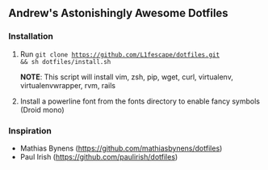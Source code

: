 ## Andrew's Astonishingly Awesome Dotfiles

### Installation
1. Run <code>git clone https://github.com/L1fescape/dotfiles.git && sh dotfiles/install.sh</code>
    <p><b>NOTE</b>: This script will install vim, zsh, pip, wget, curl, virtualenv, virtualenvwrapper, rvm, rails</p>
2. Install a powerline font from the fonts directory to enable fancy symbols (Droid mono)

### Inspiration
* Mathias Bynens (https://github.com/mathiasbynens/dotfiles)
* Paul Irish (https://github.com/paulirish/dotfiles)

